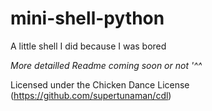 # mini-shell-python
A little shell I did because I was bored

*More detailled Readme coming soon or not '^^*

Licensed under the Chicken Dance License (https://github.com/supertunaman/cdl)
